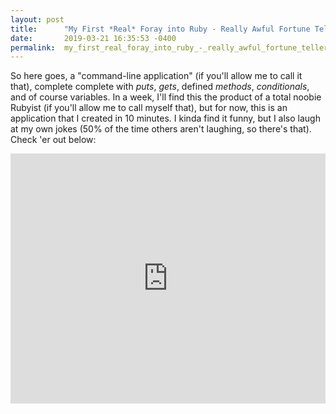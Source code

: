 ```yaml
---
layout: post
title:      "My First *Real* Foray into Ruby - Really Awful Fortune Teller"
date:       2019-03-21 16:35:53 -0400
permalink:  my_first_real_foray_into_ruby_-_really_awful_fortune_teller
---
```



So here goes, a "command-line application" (if you'll allow me to call it that), complete complete with *puts*, *gets*, defined *methods*, *conditionals*, and of course variables. In a week, I'll find this the product of a total noobie Rubyist (if you'll allow me to call myself that), but for now, this is an application that I created in 10 minutes. I kinda find it funny, but I also laugh at my own jokes (50% of the time others aren't laughing, so there's that). Check 'er out below:


<iframe height="400px" width="100%" src="https://repl.it/@wazimmerman/Really-Awful-Fortune-Teller?lite=true" scrolling="no" frameborder="no" allowtransparency="true" allowfullscreen="true" sandbox="allow-forms allow-pointer-lock allow-popups allow-same-origin allow-scripts allow-modals"></iframe>
